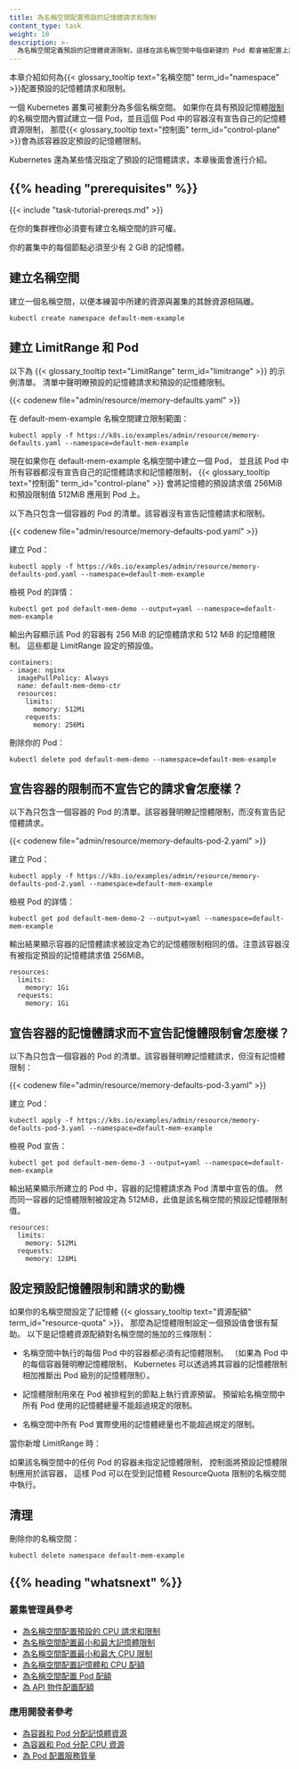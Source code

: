```yaml
---
title: 為名稱空間配置預設的記憶體請求和限制
content_type: task
weight: 10
description: >-
  為名稱空間定義預設的記憶體資源限制，這樣在該名稱空間中每個新建的 Pod 都會被配置上記憶體資源限制。
---
```


<!--
title: Configure Default Memory Requests and Limits for a Namespace
content_type: task
weight: 10
description: >-
  Define a default memory resource limit for a namespace, so that every new Pod
  in that namespace has a memory resource limit configured.
-->

<!-- overview -->

<!--
This page shows how to configure default memory requests and limits for a
{{< glossary_tooltip text="namespace" term_id="namespace" >}}.

A Kubernetes cluster can be divided into namespaces. Once you have a namespace that
has a default memory
[limit](/docs/concepts/configuration/manage-resources-containers/#requests-and-limits),
and you then try to create a Pod with a container that does not specify its own memory
limit, then the
{{< glossary_tooltip text="control plane" term_id="control-plane" >}} assigns the default
memory limit to that container.

Kubernetes assigns a default memory request under certain conditions that are explained later in this topic.
-->
本章介紹如何為{{< glossary_tooltip text="名稱空間" term_id="namespace" >}}配置預設的記憶體請求和限制。

一個 Kubernetes 叢集可被劃分為多個名稱空間。
如果你在具有預設記憶體[限制](/zh-cn/docs/concepts/configuration/manage-resources-containers/#requests-and-limits)
的名稱空間內嘗試建立一個 Pod，並且這個 Pod 中的容器沒有宣告自己的記憶體資源限制，
那麼{{< glossary_tooltip text="控制面" term_id="control-plane" >}}會為該容器設定預設的記憶體限制。

Kubernetes 還為某些情況指定了預設的記憶體請求，本章後面會進行介紹。

## {{% heading "prerequisites" %}}

{{< include "task-tutorial-prereqs.md" >}}

<!--
You must have access to create namespaces in your cluster.

Each node in your cluster must have at least 2 GiB of memory.
-->
在你的集群裡你必須要有建立名稱空間的許可權。

你的叢集中的每個節點必須至少有 2 GiB 的記憶體。

<!-- steps -->

<!--
## Create a namespace

Create a namespace so that the resources you create in this exercise are
isolated from the rest of your cluster.
-->
## 建立名稱空間

建立一個名稱空間，以便本練習中所建的資源與叢集的其餘資源相隔離。

```shell
kubectl create namespace default-mem-example
```

<!--
## Create a LimitRange and a Pod

Here's a manifest for an example {{< glossary_tooltip text="LimitRange" term_id="limitrange" >}}.
The manifest specifies a default memory
request and a default memory limit.
-->
## 建立 LimitRange 和 Pod

以下為 {{< glossary_tooltip text="LimitRange" term_id="limitrange" >}} 的示例清單。
清單中聲明瞭預設的記憶體請求和預設的記憶體限制。

{{< codenew file="admin/resource/memory-defaults.yaml" >}}

<!--
Create the LimitRange in the default-mem-example namespace:
-->
在 default-mem-example 名稱空間建立限制範圍：

```shell
kubectl apply -f https://k8s.io/examples/admin/resource/memory-defaults.yaml --namespace=default-mem-example
```

<!--
Now if you create a Pod in the default-mem-example namespace, and any container
within that Pod does not specify its own values for memory request and memory limit,
then the {{< glossary_tooltip text="control plane" term_id="control-plane" >}}
applies default values: a memory request of 256MiB and a memory limit of 512MiB.

Here's an example manifest for a Pod that has one container. The container
does not specify a memory request and limit.
-->
現在如果你在 default-mem-example 名稱空間中建立一個 Pod，
並且該 Pod 中所有容器都沒有宣告自己的記憶體請求和記憶體限制，
{{< glossary_tooltip text="控制面" term_id="control-plane" >}}
會將記憶體的預設請求值 256MiB 和預設限制值 512MiB 應用到 Pod 上。

以下為只包含一個容器的 Pod 的清單。該容器沒有宣告記憶體請求和限制。

{{< codenew file="admin/resource/memory-defaults-pod.yaml" >}}

<!--
Create the Pod.
-->
建立 Pod：

```shell
kubectl apply -f https://k8s.io/examples/admin/resource/memory-defaults-pod.yaml --namespace=default-mem-example
```

<!--
View detailed information about the Pod:
-->
檢視 Pod 的詳情：

```shell
kubectl get pod default-mem-demo --output=yaml --namespace=default-mem-example
```

<!--
The output shows that the Pod's container has a memory request of 256 MiB and
a memory limit of 512 MiB. These are the default values specified by the LimitRange.
-->
輸出內容顯示該 Pod 的容器有 256 MiB 的記憶體請求和 512 MiB 的記憶體限制。
這些都是 LimitRange 設定的預設值。

```shell
containers:
- image: nginx
  imagePullPolicy: Always
  name: default-mem-demo-ctr
  resources:
    limits:
      memory: 512Mi
    requests:
      memory: 256Mi
```

<!--
Delete your Pod:
-->
刪除你的 Pod：

```shell
kubectl delete pod default-mem-demo --namespace=default-mem-example
```

<!--
## What if you specify a container's limit, but not its request?

Here's a manifest for a Pod that has one container. The container
specifies a memory limit, but not a request:
-->
## 宣告容器的限制而不宣告它的請求會怎麼樣？

以下為只包含一個容器的 Pod 的清單。該容器聲明瞭記憶體限制，而沒有宣告記憶體請求。

{{< codenew file="admin/resource/memory-defaults-pod-2.yaml" >}}

<!--
Create the Pod:
-->
建立 Pod：

```shell
kubectl apply -f https://k8s.io/examples/admin/resource/memory-defaults-pod-2.yaml --namespace=default-mem-example
```

<!--
View detailed information about the Pod:
-->
檢視 Pod 的詳情：

```shell
kubectl get pod default-mem-demo-2 --output=yaml --namespace=default-mem-example
```

<!--
The output shows that the container's memory request is set to match its memory limit.
Notice that the container was not assigned the default memory request value of 256Mi.
-->
輸出結果顯示容器的記憶體請求被設定為它的記憶體限制相同的值。注意該容器沒有被指定預設的記憶體請求值 256MiB。

```
resources:
  limits:
    memory: 1Gi
  requests:
    memory: 1Gi
```

<!--
## What if you specify a container's request, but not its limit?
-->
## 宣告容器的記憶體請求而不宣告記憶體限制會怎麼樣？

<!--
Here's a manifest for a Pod that has one container. The container
specifies a memory request, but not a limit:
-->
以下為只包含一個容器的 Pod 的清單。該容器聲明瞭記憶體請求，但沒有記憶體限制：

{{< codenew file="admin/resource/memory-defaults-pod-3.yaml" >}}

<!--
Create the Pod:
-->
建立 Pod：

```shell
kubectl apply -f https://k8s.io/examples/admin/resource/memory-defaults-pod-3.yaml --namespace=default-mem-example
```

<!--
View the Pod's specification:
-->
檢視 Pod 宣告：

```shell
kubectl get pod default-mem-demo-3 --output=yaml --namespace=default-mem-example
```

<!--
The output shows that the container's memory request is set to the value specified in the
container's manifest. The container is limited to use no more than 512MiB of
memory, which matches the default memory limit for the namespace.
-->
輸出結果顯示所建立的 Pod 中，容器的記憶體請求為 Pod 清單中宣告的值。
然而同一容器的記憶體限制被設定為 512MiB，此值是該名稱空間的預設記憶體限制值。

```
resources:
  limits:
    memory: 512Mi
  requests:
    memory: 128Mi
```

<!--
## Motivation for default memory limits and requests

If your namespace has a memory {{< glossary_tooltip text="resource quota" term_id="resource-quota" >}}
configured,
it is helpful to have a default value in place for memory limit.
Here are three of the restrictions that a resource quota imposes on a namespace:

* For every Pod that runs in the namespace, the Pod and each of its containers must have a memory limit.
  (If you specify a memory limit for every container in a Pod, Kubernetes can infer the Pod-level memory
  limit by adding up the limits for its containers).
* Memory limits apply a resource reservation on the node where the Pod in question is scheduled.
  The total amount of memory reserved for all Pods in the namespace must not exceed a specified limit.
* The total amount of memory actually used by all Pods in the namespace must also not exceed a specified limit.
-->
## 設定預設記憶體限制和請求的動機

如果你的名稱空間設定了記憶體 {{< glossary_tooltip text="資源配額" term_id="resource-quota" >}}，
那麼為記憶體限制設定一個預設值會很有幫助。
以下是記憶體資源配額對名稱空間的施加的三條限制：

* 名稱空間中執行的每個 Pod 中的容器都必須有記憶體限制。
  （如果為 Pod 中的每個容器聲明瞭記憶體限制，
  Kubernetes 可以透過將其容器的記憶體限制相加推斷出 Pod 級別的記憶體限制）。

* 記憶體限制用來在 Pod 被排程到的節點上執行資源預留。
  預留給名稱空間中所有 Pod 使用的記憶體總量不能超過規定的限制。

* 名稱空間中所有 Pod 實際使用的記憶體總量也不能超過規定的限制。

<!--
When you add a LimitRange:

If any Pod in that namespace that includes a container does not specify its own memory limit,
the control plane applies the default memory limit to that container, and the Pod can be
allowed to run in a namespace that is restricted by a memory ResourceQuota.
-->
當你新增 LimitRange 時：

如果該名稱空間中的任何 Pod 的容器未指定記憶體限制，
控制面將預設記憶體限制應用於該容器，
這樣 Pod 可以在受到記憶體 ResourceQuota 限制的名稱空間中執行。

<!--
## Clean up

Delete your namespace:
-->
## 清理

刪除你的名稱空間：

```shell
kubectl delete namespace default-mem-example
```

## {{% heading "whatsnext" %}}

<!--
### For cluster administrators

* [Configure Default CPU Requests and Limits for a Namespace](/docs/tasks/administer-cluster/cpu-default-namespace/)

* [Configure Minimum and Maximum Memory Constraints for a Namespace](/docs/tasks/administer-cluster/memory-constraint-namespace/)

* [Configure Minimum and Maximum CPU Constraints for a Namespace](/docs/tasks/administer-cluster/cpu-constraint-namespace/)

* [Configure Memory and CPU Quotas for a Namespace](/docs/tasks/administer-cluster/quota-memory-cpu-namespace/)

* [Configure a Pod Quota for a Namespace](/docs/tasks/administer-cluster/quota-pod-namespace/)

* [Configure Quotas for API Objects](/docs/tasks/administer-cluster/quota-api-object/)
-->
### 叢集管理員參考

* [為名稱空間配置預設的 CPU 請求和限制](/zh-cn/docs/tasks/administer-cluster/manage-resources/cpu-default-namespace/)
* [為名稱空間配置最小和最大記憶體限制](/zh-cn/docs/tasks/administer-cluster/manage-resources/memory-constraint-namespace/)
* [為名稱空間配置最小和最大 CPU 限制](/zh-cn/docs/tasks/administer-cluster/manage-resources/cpu-constraint-namespace/)
* [為名稱空間配置記憶體和 CPU 配額](/zh-cn/docs/tasks/administer-cluster/manage-resources/quota-memory-cpu-namespace/)
* [為名稱空間配置 Pod 配額](/zh-cn/docs/tasks/administer-cluster/manage-resources/quota-pod-namespace/)
* [為 API 物件配置配額](/zh-cn/docs/tasks/administer-cluster/quota-api-object/)

<!--
### For app developers

* [Assign Memory Resources to Containers and Pods](/docs/tasks/configure-pod-container/assign-memory-resource/)

* [Assign CPU Resources to Containers and Pods](/docs/tasks/configure-pod-container/assign-cpu-resource/)

* [Configure Quality of Service for Pods](/docs/tasks/configure-pod-container/quality-service-pod/)
-->
### 應用開發者參考

* [為容器和 Pod 分配記憶體資源](/zh-cn/docs/tasks/configure-pod-container/assign-memory-resource/)
* [為容器和 Pod 分配 CPU 資源](/zh-cn/docs/tasks/configure-pod-container/assign-cpu-resource/)
* [為 Pod 配置服務質量](/zh-cn/docs/tasks/configure-pod-container/quality-service-pod/)

